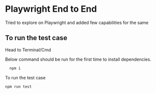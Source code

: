 
# Playwright End to End

Tried to explore on Playwright and added few capabilities for the same

## To run the test case

Head to Terminal/Cmd

Below command should be run for the first time to install dependencies.
```bash
  npm i 
```

To run the test case
```bash
npm run test

```
